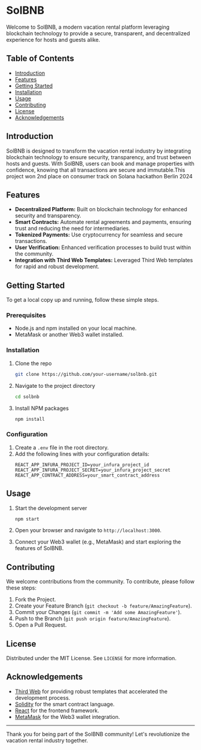 # SolBNB

Welcome to SolBNB, a modern vacation rental platform leveraging blockchain technology to provide a secure, transparent, and decentralized experience for hosts and guests alike.

## Table of Contents
- [Introduction](#introduction)
- [Features](#features)
- [Getting Started](#getting-started)
- [Installation](#installation)
- [Usage](#usage)
- [Contributing](#contributing)
- [License](#license)
- [Acknowledgements](#acknowledgements)

## Introduction

SolBNB is designed to transform the vacation rental industry by integrating blockchain technology to ensure security, transparency, and trust between hosts and guests. With SolBNB, users can book and manage properties with confidence, knowing that all transactions are secure and immutable.This project won 2nd place on consumer track on Solana hackathon Berlin 2024

## Features

- **Decentralized Platform:** Built on blockchain technology for enhanced security and transparency.
- **Smart Contracts:** Automate rental agreements and payments, ensuring trust and reducing the need for intermediaries.
- **Tokenized Payments:** Use cryptocurrency for seamless and secure transactions.
- **User Verification:** Enhanced verification processes to build trust within the community.
- **Integration with Third Web Templates:** Leveraged Third Web templates for rapid and robust development.

## Getting Started

To get a local copy up and running, follow these simple steps.

### Prerequisites

- Node.js and npm installed on your local machine.
- MetaMask or another Web3 wallet installed.

### Installation

1. Clone the repo
   ```sh
   git clone https://github.com/your-username/solbnb.git
   ```
2. Navigate to the project directory
   ```sh
   cd solbnb
   ```
3. Install NPM packages
   ```sh
   npm install
   ```

### Configuration

1. Create a `.env` file in the root directory.
2. Add the following lines with your configuration details:
   ```env
   REACT_APP_INFURA_PROJECT_ID=your_infura_project_id
   REACT_APP_INFURA_PROJECT_SECRET=your_infura_project_secret
   REACT_APP_CONTRACT_ADDRESS=your_smart_contract_address
   ```

## Usage

1. Start the development server
   ```sh
   npm start
   ```
2. Open your browser and navigate to `http://localhost:3000`.

3. Connect your Web3 wallet (e.g., MetaMask) and start exploring the features of SolBNB.

## Contributing

We welcome contributions from the community. To contribute, please follow these steps:

1. Fork the Project.
2. Create your Feature Branch (`git checkout -b feature/AmazingFeature`).
3. Commit your Changes (`git commit -m 'Add some AmazingFeature'`).
4. Push to the Branch (`git push origin feature/AmazingFeature`).
5. Open a Pull Request.

## License

Distributed under the MIT License. See `LICENSE` for more information.

## Acknowledgements

- [Third Web](https://thirdweb.com) for providing robust templates that accelerated the development process.
- [Solidity](https://soliditylang.org) for the smart contract language.
- [React](https://reactjs.org) for the frontend framework.
- [MetaMask](https://metamask.io) for the Web3 wallet integration.

---

Thank you for being part of the SolBNB community! Let's revolutionize the vacation rental industry together.
